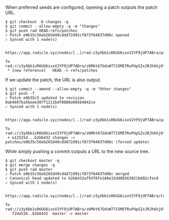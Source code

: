 When preferred seeds are configured, opening a patch outputs the patch URL.

``` (stderr)
$ git checkout -b changes -q
$ git commit --allow-empty -q -m "Changes"
$ git push rad HEAD:refs/patches
✓ Patch e0b35c56eb265d49cddd72d91cf873f64037d96c opened
✓ Synced with 1 node(s)

  https://app.radicle.xyz/nodes/[..]/rad:z3yXbb1sR6UG6ixxV2YF9jUP7ABra/patches/e0b35c56eb265d49cddd72d91cf873f64037d96c

To rad://z3yXbb1sR6UG6ixxV2YF9jUP7ABra/z6Mkt67GdsW7715MEfRuP4pSZxJRJh6kj6Y48WRqVv4N1tRk
 * [new reference]   HEAD -> refs/patches
```

If we update the patch, the URL is also output.

``` (stderr)
$ git commit --amend --allow-empty -q -m "Other changes"
$ git push -f
✓ Patch e0b35c5 updated to revision 0ab4697ba5beee387f1211bdf0880a06564842ce
✓ Synced with 1 node(s)

  https://app.radicle.xyz/nodes/[..]/rad:z3yXbb1sR6UG6ixxV2YF9jUP7ABra/patches/e0b35c56eb265d49cddd72d91cf873f64037d96c

To rad://z3yXbb1sR6UG6ixxV2YF9jUP7ABra/z6Mkt67GdsW7715MEfRuP4pSZxJRJh6kj6Y48WRqVv4N1tRk
 + e12525d...b2b6432 changes -> patches/e0b35c56eb265d49cddd72d91cf873f64037d96c (forced update)
```

While simply pushing a commit outputs a URL to the new source tree.

``` (stderr)
$ git checkout master -q
$ git merge changes -q
$ git push rad master
✓ Patch e0b35c56eb265d49cddd72d91cf873f64037d96c merged
✓ Canonical head updated to b2b6432af93f8fe188e32d400263021b602cfec8
✓ Synced with 1 node(s)

  https://app.radicle.xyz/nodes/[..]/rad:z3yXbb1sR6UG6ixxV2YF9jUP7ABra/tree/b2b6432af93f8fe188e32d400263021b602cfec8

To rad://z3yXbb1sR6UG6ixxV2YF9jUP7ABra/z6Mkt67GdsW7715MEfRuP4pSZxJRJh6kj6Y48WRqVv4N1tRk
   f2de534..b2b6432  master -> master
```
